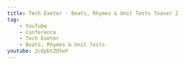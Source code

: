 ```yaml
---
title: Tech Exeter - Beats, Rhymes & Unit Tests Teaser 2
tag:
    - YouTube
    - Conference
    - Tech Exeter
    - Beats, Rhymes & Unit Tests
youtube: 2cOpbtZO5wY
---
```

